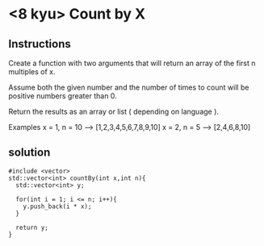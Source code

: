 # <8 kyu> Count by X

## Instructions

Create a function with two arguments that will return an array of the first n multiples of x.

Assume both the given number and the number of times to count will be positive numbers greater than 0.

Return the results as an array or list ( depending on language ).

Examples
x = 1, n = 10 --> [1,2,3,4,5,6,7,8,9,10]
x = 2, n = 5  --> [2,4,6,8,10]

## solution

```
#include <vector>
std::vector<int> countBy(int x,int n){
  std::vector<int> y;
  
  for(int i = 1; i <= n; i++){
    y.push_back(i * x);
  }
  
  return y;
}
```
